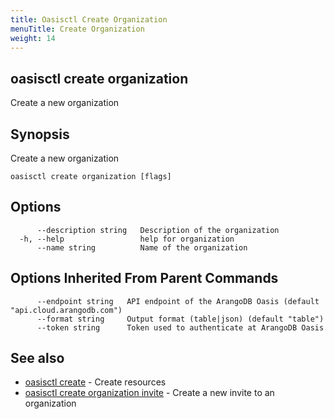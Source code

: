```yaml
---
title: Oasisctl Create Organization
menuTitle: Create Organization
weight: 14
---
```

## oasisctl create organization

Create a new organization

## Synopsis
Create a new organization

```
oasisctl create organization [flags]
```

## Options
```
      --description string   Description of the organization
  -h, --help                 help for organization
      --name string          Name of the organization
```

## Options Inherited From Parent Commands
```
      --endpoint string   API endpoint of the ArangoDB Oasis (default "api.cloud.arangodb.com")
      --format string     Output format (table|json) (default "table")
      --token string      Token used to authenticate at ArangoDB Oasis
```

## See also
* [oasisctl create](_index.md)	 - Create resources
* [oasisctl create organization invite](create-organization-invite.md)	 - Create a new invite to an organization

